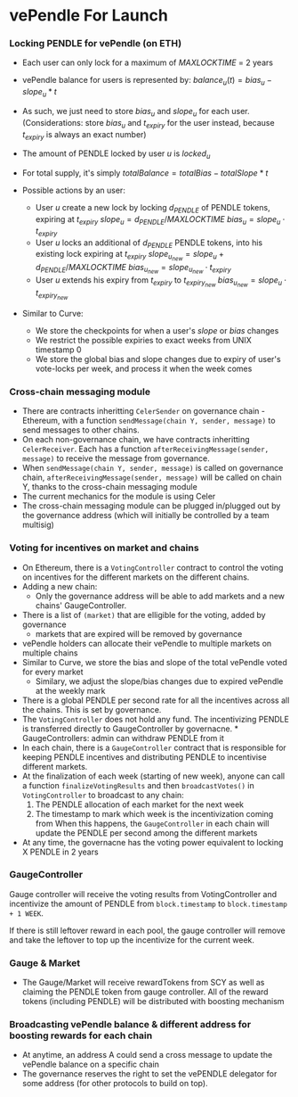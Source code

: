 # vePendle For Launch

### Locking PENDLE for vePendle (on ETH)
* Each user can only lock for a maximum of $MAXLOCKTIME$ = 2 years
* vePendle balance for users is represented by:
$balance_u(t) = bias_u - slope_u * t$

* As such, we just need to store $bias_u$ and $slope_u$ for each user. (Considerations: store $bias_u$ and $t_{expiry}$ for the user instead, because $t_{expiry}$ is always an exact number)
* The amount of PENDLE locked by user $u$ is $locked_u$
* For total supply, it's simply $totalBalance = totalBias - totalSlope * t$
* Possible actions by an user:
    * User $u$ create a new lock by locking $d_{PENDLE}$ of PENDLE tokens, expiring at $t_{expiry}$
        $slope_u = d_{PENDLE} / MAXLOCKTIME$
        $bias_u = slope_u \cdot t_{expiry}$
    * User $u$ locks an additional of $d_{PENDLE}$ PENDLE tokens, into his existing lock expiring at $t_{expiry}$
        $slope_{u_{new}} = slope_u + d_{PENDLE} / MAXLOCKTIME$
        $bias_{u_{new}} = slope_{u_{new}} \cdot t_{expiry}$
    * User $u$ extends his expiry from $t_{expiry}$ to $t_{expiry_{new}}$
        $bias_{u_{new}} = slope_{u} \cdot t_{expiry_{new}}$
        
* Similar to Curve:
    * We store the checkpoints for when a user's $slope$ or $bias$ changes
    * We restrict the possible expiries to exact weeks from UNIX timestamp 0
    * We store the global bias and slope changes due to expiry of user's vote-locks per week, and process it when the week comes

### Cross-chain messaging module
* There are contracts inheritting `CelerSender` on governance chain - Ethereum, with a function `sendMessage(chain Y, sender, message)` to send messages to other chains.
* On each non-governance chain, we have contracts inheritting `CelerReceiver`. Each has a function `afterReceivingMessage(sender, message)` to receive the message from governance.
* When `sendMessage(chain Y, sender, message)` is called on governance chain, `afterReceivingMessage(sender, message)`  will be called on chain Y, thanks to the cross-chain messaging module
* The current mechanics for the module is using Celer
* The cross-chain messaging module can be plugged in/plugged out by the governance address (which will initially be controlled by a team multisig)

### Voting for incentives on market and chains
* On Ethereum, there is a `VotingController` contract to control the voting on incentives for the different markets on the different chains.
* Adding a new chain:
    * Only the governance address will be able to add markets and a new chains' GaugeController.
* There is a list of `(market)` that are elligible for the voting, added by governance
    * markets that are expired will be removed by governance
* vePendle holders can allocate their vePendle to multiple markets on multiple chains
* Similar to Curve, we store the bias and slope of the total vePendle voted for every market
    * Similary, we adjust the slope/bias changes due to expired vePendle at the weekly mark
* There is a global PENDLE per second rate for all the incentives across all the chains. This is set by governance.
* The `VotingController` does not hold any fund. The incentivizing PENDLE is transferred directly to GaugeController by governacne. 
        * GaugeControllers: admin can withdraw PENDLE from it
* In each chain, there is a `GaugeController` contract that is responsible for keeping PENDLE incentives and distributing PENDLE to incentivise different markets.
* At the finalization of each week (starting of new week), anyone can call a function `finalizeVotingResults` and then `broadcastVotes()` in `VotingController` to broadcast to any chain:
    1. The PENDLE allocation of each market for the next week
    2. The timestamp to mark which week is the incentivization coming from
    When this happens, the `GaugeController` in each chain will update the PENDLE per second among the different markets
* At any time, the governacne has the voting power equivalent to locking X PENDLE in 2 years

### GaugeController

Gauge controller will receive the voting results from VotingController and incentivize the amount of PENDLE from `block.timestamp` to `block.timestamp + 1 WEEK`.

If there is still leftover reward in each pool, the gauge controller will remove and take the leftover to top up the incentivize for the current week.

### Gauge & Market
* The Gauge/Market will receive rewardTokens from SCY as well as claiming the PENDLE token from gauge controller. All of the reward tokens (including PENDLE) will be distributed with boosting mechanism

### Broadcasting vePendle balance & different address for boosting rewards for each chain
* At anytime, an address A could send a cross message to update the vePendle balance on a specific chain
* The governance reserves the right to set the vePENDLE delegator for some address (for other protocols to build on top).